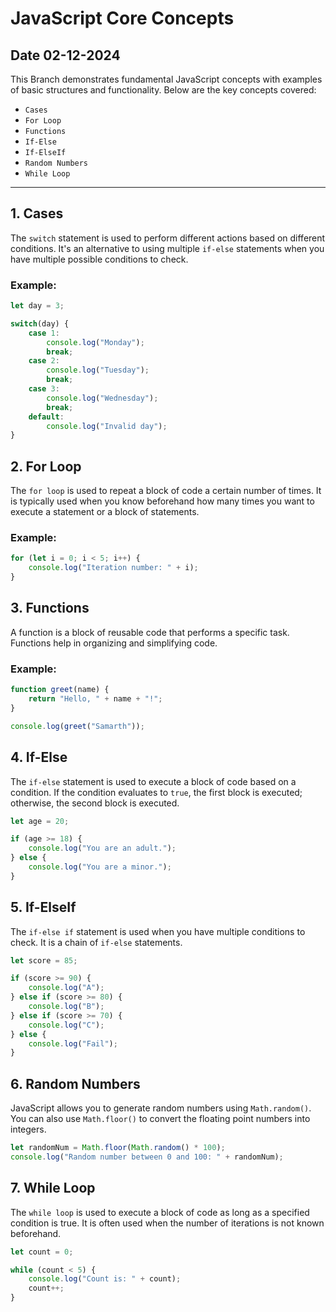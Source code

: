 # JavaScript Core Concepts 
## Date 02-12-2024
This Branch demonstrates fundamental JavaScript concepts with examples of basic structures and functionality. Below are the key concepts covered:

- `Cases`
- `For Loop`
- `Functions`
- `If-Else`
- `If-ElseIf`
- `Random Numbers`
- `While Loop`

---

## 1. Cases

The `switch` statement is used to perform different actions based on different conditions. It's an alternative to using multiple `if-else` statements when you have multiple possible conditions to check.

### Example:

```javascript
let day = 3;

switch(day) {
    case 1:
        console.log("Monday");
        break;
    case 2:
        console.log("Tuesday");
        break;
    case 3:
        console.log("Wednesday");
        break;
    default:
        console.log("Invalid day");
}
```

## 2. For Loop

The `for loop` is used to repeat a block of code a certain number of times. It is typically used when you know beforehand how many times you want to execute a statement or a block of statements.

### Example:

```javascript
for (let i = 0; i < 5; i++) {
    console.log("Iteration number: " + i);
}
```

## 3. Functions

A function is a block of reusable code that performs a specific task. Functions help in organizing and simplifying code.

### Example:

```javascript
function greet(name) {
    return "Hello, " + name + "!";
}

console.log(greet("Samarth"));
```

## 4. If-Else

The `if-else` statement is used to execute a block of code based on a condition. If the condition evaluates to `true`, the first block is executed; otherwise, the second block is executed.

```javascript
let age = 20;

if (age >= 18) {
    console.log("You are an adult.");
} else {
    console.log("You are a minor.");
}
```

## 5. If-ElseIf

The `if-else if` statement is used when you have multiple conditions to check. It is a chain of `if-else` statements.

```javascript
let score = 85;

if (score >= 90) {
    console.log("A");
} else if (score >= 80) {
    console.log("B");
} else if (score >= 70) {
    console.log("C");
} else {
    console.log("Fail");
}
```

## 6. Random Numbers

JavaScript allows you to generate random numbers using `Math.random()`. You can also use `Math.floor()` to convert the floating point numbers into integers.

```javascript
let randomNum = Math.floor(Math.random() * 100);
console.log("Random number between 0 and 100: " + randomNum);
```

## 7. While Loop

The `while loop` is used to execute a block of code as long as a specified condition is true. It is often used when the number of iterations is not known beforehand.


```javascript
let count = 0;

while (count < 5) {
    console.log("Count is: " + count);
    count++;
}
```